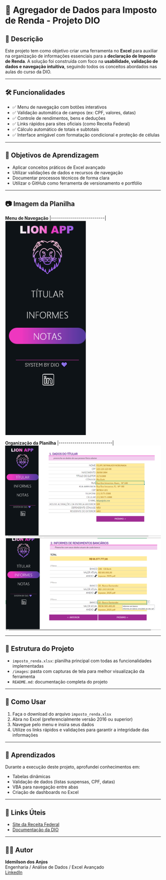 # 🧾 Agregador de Dados para Imposto de Renda - Projeto DIO

## 📌 Descrição

Este projeto tem como objetivo criar uma ferramenta no **Excel** para auxiliar na organização de informações essenciais para a **declaração de Imposto de Renda**. A solução foi construída com foco na **usabilidade, validação de dados e navegação intuitiva**, seguindo todos os conceitos abordados nas aulas do curso da DIO.

---

## 🛠️ Funcionalidades

- ✅ Menu de navegação com botões interativos
- ✅ Validação automática de campos (ex: CPF, valores, datas)
- ✅ Controle de rendimentos, bens e deduções
- ✅ Links rápidos para sites oficiais (como Receita Federal)
- ✅ Cálculo automático de totais e subtotais
- ✅ Interface amigável com formatação condicional e proteção de células

---

## 🎯 Objetivos de Aprendizagem

- Aplicar conceitos práticos de Excel avançado
- Utilizar validações de dados e recursos de navegação
- Documentar processos técnicos de forma clara
- Utilizar o GitHub como ferramenta de versionamento e portfólio

---

## 📷 Imagem da Planilha

 **Menu de Navegação** 
 |---------------------------|
  ![Menu](menu-navegacao.PNG)

 **Organização da Planilha** 
  |---------------------------|
  ![Planilha](planilha-dados.PNG)
  ![Planilha](planilha-dados2.PNG)

---

## 📂 Estrutura do Projeto

- `imposto_renda.xlsx`: planilha principal com todas as funcionalidades implementadas
- `/images`: pasta com capturas de tela para melhor visualização da ferramenta
- `README.md`: documentação completa do projeto

---

## 🚀 Como Usar

1. Faça o download do arquivo `imposto_renda.xlsx`
2. Abra no Excel (preferencialmente versão 2016 ou superior)
3. Navegue pelo menu e insira seus dados
4. Utilize os links rápidos e validações para garantir a integridade das informações

---

## 🧠 Aprendizados

Durante a execução deste projeto, aprofundei conhecimentos em:

- Tabelas dinâmicas
- Validação de dados (listas suspensas, CPF, datas)
- VBA para navegação entre abas
- Criação de dashboards no Excel


---

## 📎 Links Úteis

- [Site da Receita Federal](https://www.gov.br/receitafederal/)
- [Documentação da DIO](https://www.dio.me/)


---

## 👨‍💻 Autor

**Idemilson dos Anjos**  
Engenharia / Análise de Dados / Excel Avançado  
[LinkedIn](https://www.linkedin.com/in/idemilson-silva-bb56b2b7/)  
